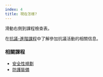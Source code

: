 ```yaml
---
index: 4
title: 現在怎樣?
---
```

滑動右側到課程檢查表。

在[抗議-進階課程](umbrella://work/protests/advanced)中了解參加抗議活動的相關信息。

### 相關課程

*   [安全性規劃](umbrella://assess-your-risk/security-planning)
*   [防護裝備](umbrella://travel/protective-equipment)